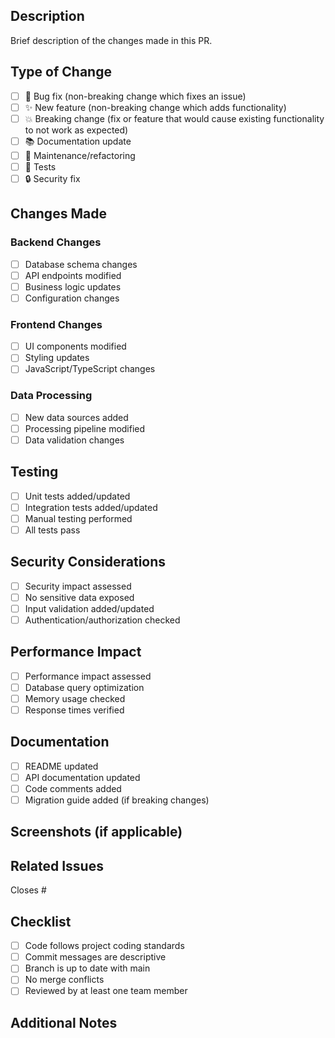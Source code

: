 ## Description
Brief description of the changes made in this PR.

## Type of Change
- [ ] 🐛 Bug fix (non-breaking change which fixes an issue)
- [ ] ✨ New feature (non-breaking change which adds functionality)
- [ ] 💥 Breaking change (fix or feature that would cause existing functionality to not work as expected)
- [ ] 📚 Documentation update
- [ ] 🔧 Maintenance/refactoring
- [ ] 🧪 Tests
- [ ] 🔒 Security fix

## Changes Made
### Backend Changes
- [ ] Database schema changes
- [ ] API endpoints modified
- [ ] Business logic updates
- [ ] Configuration changes

### Frontend Changes
- [ ] UI components modified
- [ ] Styling updates
- [ ] JavaScript/TypeScript changes

### Data Processing
- [ ] New data sources added
- [ ] Processing pipeline modified
- [ ] Data validation changes

## Testing
- [ ] Unit tests added/updated
- [ ] Integration tests added/updated
- [ ] Manual testing performed
- [ ] All tests pass

## Security Considerations
- [ ] Security impact assessed
- [ ] No sensitive data exposed
- [ ] Input validation added/updated
- [ ] Authentication/authorization checked

## Performance Impact
- [ ] Performance impact assessed
- [ ] Database query optimization
- [ ] Memory usage checked
- [ ] Response times verified

## Documentation
- [ ] README updated
- [ ] API documentation updated
- [ ] Code comments added
- [ ] Migration guide added (if breaking changes)

## Screenshots (if applicable)
<!-- Add screenshots to show visual changes -->

## Related Issues
Closes #<!-- issue number -->

## Checklist
- [ ] Code follows project coding standards
- [ ] Commit messages are descriptive
- [ ] Branch is up to date with main
- [ ] No merge conflicts
- [ ] Reviewed by at least one team member

## Additional Notes
<!-- Any additional information or context -->